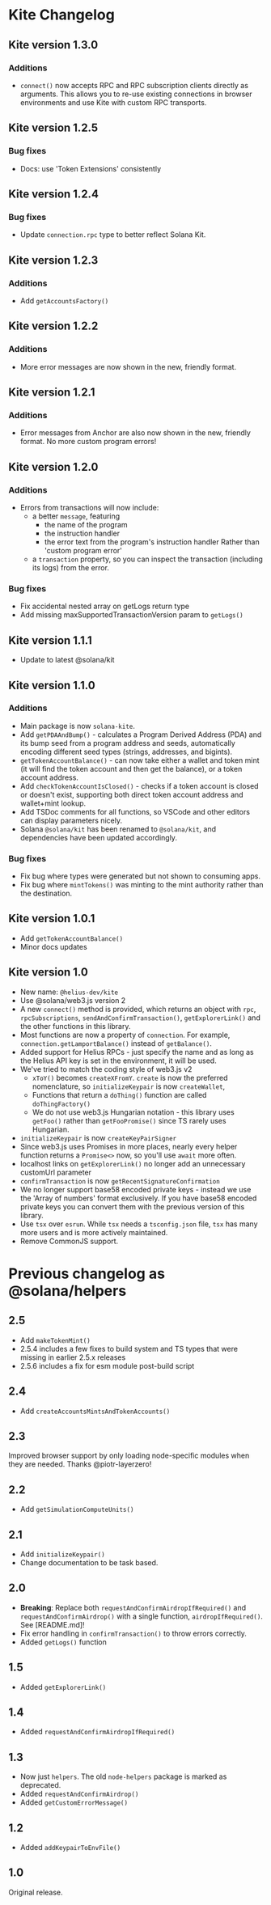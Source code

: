 # Kite Changelog

## Kite version 1.3.0

### Additions

- `connect()` now accepts RPC and RPC subscription clients directly as arguments. This allows you to re-use existing connections in browser environments and use Kite with custom RPC transports.

## Kite version 1.2.5

### Bug fixes

- Docs: use 'Token Extensions' consistently

## Kite version 1.2.4

### Bug fixes

- Update `connection.rpc` type to better reflect Solana Kit.

## Kite version 1.2.3

### Additions

- Add `getAccountsFactory()`

## Kite version 1.2.2

### Additions

- More error messages are now shown in the new, friendly format.

## Kite version 1.2.1

### Additions

- Error messages from Anchor are also now shown in the new, friendly format. No more custom program errors!

## Kite version 1.2.0

### Additions

- Errors from transactions will now include:
  - a better `message`, featuring
    - the name of the program
    - the instruction handler
    - the error text from the program's instruction handler
      Rather than 'custom program error'
  - a `transaction` property, so you can inspect the transaction (including its logs) from the error.

### Bug fixes

- Fix accidental nested array on getLogs return type
- Add missing maxSupportedTransactionVersion param to `getLogs()`

## Kite version 1.1.1

- Update to latest @solana/kit

## Kite version 1.1.0

### Additions

- Main package is now `solana-kite`.
- Add `getPDAAndBump()` - calculates a Program Derived Address (PDA) and its bump seed from a program address and seeds, automatically encoding different seed types (strings, addresses, and bigints).
- `getTokenAccountBalance()` - can now take either a wallet and token mint (it will find the token account and then get the balance), or a token account address.
- Add `checkTokenAccountIsClosed()` - checks if a token account is closed or doesn't exist, supporting both direct token account address and wallet+mint lookup.
- Add TSDoc comments for all functions, so VSCode and other editors can display parameters nicely.
- Solana `@solana/kit` has been renamed to `@solana/kit`, and dependencies have been updated accordingly.

### Bug fixes

- Fix bug where types were generated but not shown to consuming apps.
- Fix bug where `mintTokens()` was minting to the mint authority rather than the destination.

## Kite version 1.0.1

- Add `getTokenAccountBalance()`
- Minor docs updates

## Kite version 1.0

- New name: `@helius-dev/kite`
- Use @solana/web3.js version 2
- A new `connect()` method is provided, which returns an object with `rpc`, `rpcSubscriptions`, `sendAndConfirmTransaction()`, `getExplorerLink()` and the other functions in this library.
- Most functions are now a property of `connection`. For example, `connection.getLamportBalance()` instead of `getBalance()`.
- Added support for Helius RPCs - just specify the name and as long as the Helius API key is set in the environment, it will be used.
- We've tried to match the coding style of web3.js v2
  - `xToY()` becomes `createXFromY`. `create` is now the preferred nomenclature, so `initializeKeypair` is now `createWallet`,
  - Functions that return a `doThing()` function are called `doThingFactory()`
  - We do not use web3.js Hungarian notation - this library uses `getFoo()` rather than `getFooPromise()` since TS rarely uses Hungarian.
- `initializeKeypair` is now `createKeyPairSigner`
- Since web3.js uses Promises in more places, nearly every helper function returns a `Promise<>` now, so you'll use `await` more often.
- localhost links on `getExplorerLink()` no longer add an unnecessary customUrl parameter
- `confirmTransaction` is now `getRecentSignatureConfirmation`
- We no longer support base58 encoded private keys - instead we use the 'Array of numbers' format exclusively. If you have base58 encoded private keys you can convert them with the previous version of this library.
- Use `tsx` over `esrun`. While `tsx` needs a `tsconfig.json` file, `tsx` has many more users and is more actively maintained.
- Remove CommonJS support.

# Previous changelog as @solana/helpers

## 2.5

- Add `makeTokenMint()`
- 2.5.4 includes a few fixes to build system and TS types that were missing in earlier 2.5.x releases
- 2.5.6 includes a fix for esm module post-build script

## 2.4

- Add `createAccountsMintsAndTokenAccounts()`

## 2.3

Improved browser support by only loading node-specific modules when they are needed. Thanks @piotr-layerzero!

## 2.2

- Add `getSimulationComputeUnits()`

## 2.1

- Add `initializeKeypair()`
- Change documentation to be task based.

## 2.0

- **Breaking**: Replace both `requestAndConfirmAirdropIfRequired()` and `requestAndConfirmAirdrop()` with a single function, `airdropIfRequired()`. See [README.md]!
- Fix error handling in `confirmTransaction()` to throw errors correctly.
- Added `getLogs()` function

## 1.5

- Added `getExplorerLink()`

## 1.4

- Added `requestAndConfirmAirdropIfRequired()`

## 1.3

- Now just `helpers`. The old `node-helpers` package is marked as deprecated.
- Added `requestAndConfirmAirdrop()`
- Added `getCustomErrorMessage()`

## 1.2

- Added `addKeypairToEnvFile()`

## 1.0

Original release.
